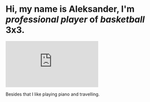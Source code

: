 # Hi, my name is Aleksander, I'm _professional player_ of *basketball* 3x3.
![](https://www.freepik.com/free-photo/silhouette-view-basketball-player-holding-basket-ball-black-background_9060190.htm#query=basketball&position=15&from_view=keyword&track=sph)

Besides that I like playing piano and travelling.